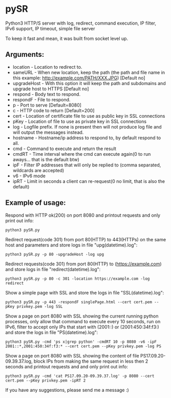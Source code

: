 # pySR
Python3 HTTP/S server with log, redirect, command execution, IP filter, IPv6 support, IP timeout, simple file server

To keep it fast and mean, it was built from socket level up.


## Arguments:

* location - Location to redirect to.
* sameURL - When new location, keep the path (the path and file name in this example: http://example.com/PATH/XXX.JPG) [Default no]
* upgradeHost - With this option it will keep the path and subdomains and upgrade host to HTTPS [Default no]
* respond - Body text to respond.
* respondF - File to respond.
* p - Port to serve [Default=8080]
* c - HTTP code to return [Default=200]
* cert - Location of certificate file to use as public key in SSL connections
* pKey - Location of file to use as private key in SSL connections
* log - Logfile prefix. If none is present then will not produce log file and will output the messages instead.
* hostname - Hostname/ip address to respond to, by default respond to all.
* cmd - Command to execute and return the result
* cmdRT - Time interval where the cmd can execute again(0 to run aways... that is the default btw)
* ipF - Filter IP addresses that will only be replied to (comma separated, wildcards are accepted)
* v6 - IPv6 mode
* ipRT - Limit in seconds a client can re-request(0 no limit, that is also the default)

## Example of usage:

Respond with HTTP ok(200) on port 8080 and printout requests and only print out info:

`
python3 pySR.py
`

Redirect request(code 301) from port 80(HTTP) to 443(HTTPs) on the same host and parameters and store logs in file "upg(datetime).log":

`
python3 pySR.py -p 80 -upgradeHost -log upg
`

Redirect requests(code 301) from port 80(HTTP) to (https://example.com) and store logs in file "redirect(datetime).log":

`
python3 pySR.py -p 80 -c 301 -location https://example.com -log redirect
`

Show a simple page with SSL and store the logs in file "SSL(datetime).log":

`
python3 pySR.py -p 443 -respondF singlePage.html --cert cert.pem --pKey privkey.pem -log SSL
`

Show a page on port 8080 with SSL showing the current running python processes, only allow that command to execute every 10 seconds, run on IPv6, filter to accept only IPs that start with (2001::) or (2001:450:34f:f3:) and store the logs in file "PS(datetime).log":

`
python3 pySR.py -cmd 'ps x|grep python' -cmdRT 10 -p 8080 -v6 -ipF 2001::*,2001:450:34f:f3:* --cert cert.pem --pKey privkey.pem -log PS
`

Show a page on port 8080 with SSL showing the content of file PS17.09.20-09.39.37.log, block IPs from making the same request in less then 2 seconds and printout requests and and only print out info:

`
python3 pySR.py -cmd 'cat PS17.09.20-09.39.37.log' -p 8080 --cert cert.pem --pKey privkey.pem -ipRT 2
`


If you have any suggestions, please send me a message :)
